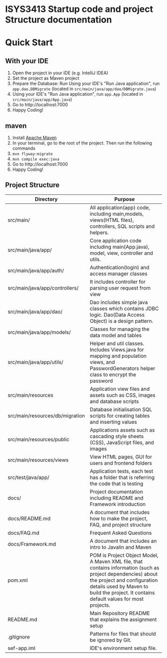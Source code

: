 # ISYS3413 Startup code and  project Structure documentation 

# Quick Start

## With your IDE

1. Open the project in your IDE (e.g. IntelliJ IDEA)
1. Set the project as Maven project
1. Prepare the Database: Run  Using your IDE's "Run Java application", run `app.dao.DBMigrate` (located in `src/main/java/app/dao/DBMigrate.java`)
1. Using your IDE's "Run Java application", run `app.App` (located in `src/main/java/app/App.java`)
1. Go to http://localhost:7000
1. Happy Coding!

## maven

1. Install [Apache Maven](https://maven.apache.org/)
1. In your terminal, go to the root of the project. Then run the following commands
1. `mvn flyway:migrate`
1. `mvn compile exec:java`
1. Go to http://localhost:7000
1. Happy Coding!

## Project Structure

| Directory | Purpose |
| --- | --- |
| src/main/ | All application(app) code, including main,models, views(HTML files), controllers, SQL scripts and helpers. |
| src/main/java/app/ | Core application code including main(App.java), model, view, controller and utils. | 
| src/main/java/app/auth/ | Authentication(login) and access manager classes | 
| src/main/java/app/controllers/ | It includes controller for parsing user request from view | 
| src/main/java/app/dao/ | Dao includes simple java classes which contains JDBC logic. Dao(Data Access Object) is a design pattern. | 
| src/main/java/app/models/ | Classes for managing the data model and tables | 
| src/main/java/app/utils/ | Helper and util classes. Includes Views.java for mapping and population views, and PasswordGenerators helper class to encrypt the password | 
| src/main/resources| Application view files and assets such as CSS, images and database scripts | 
| src/main/resources/db/migration| Database initialisation SQL scripts for creating tables and inserting values | 
| src/main/resources/public| Applications assets such as cascading style sheets (CSS), JavaScript files, and images | 
| src/main/resources/views| View HTML pages, GUI for users and frontend folders| 
| src/test/java/app/| Application tests, each test has a folder that is referring the code that is testing   | 
| docs/| Project documentation including README and Framework introduction | 
| docs/README.md| A document that includes how to make the project, FAQ, and project structure | 
| docs/FAQ.md| Frequent Asked Questions | 
| docs/Framework.md| A document that includes an intro to Javalin and Maven | 
| pom.xml| POM is Project Object Model, A Maven XML file, that contains information (such as project dependencies) about the project and configuration details used by Maven to build the project. It contains default values for most projects. | 
| README.md| Main Repository README that explains the assignment setup | 
| .gitignore| Patterns for files that should be ignored by Git. | 
| sef-app.iml| IDE's environment setup file. | 

 